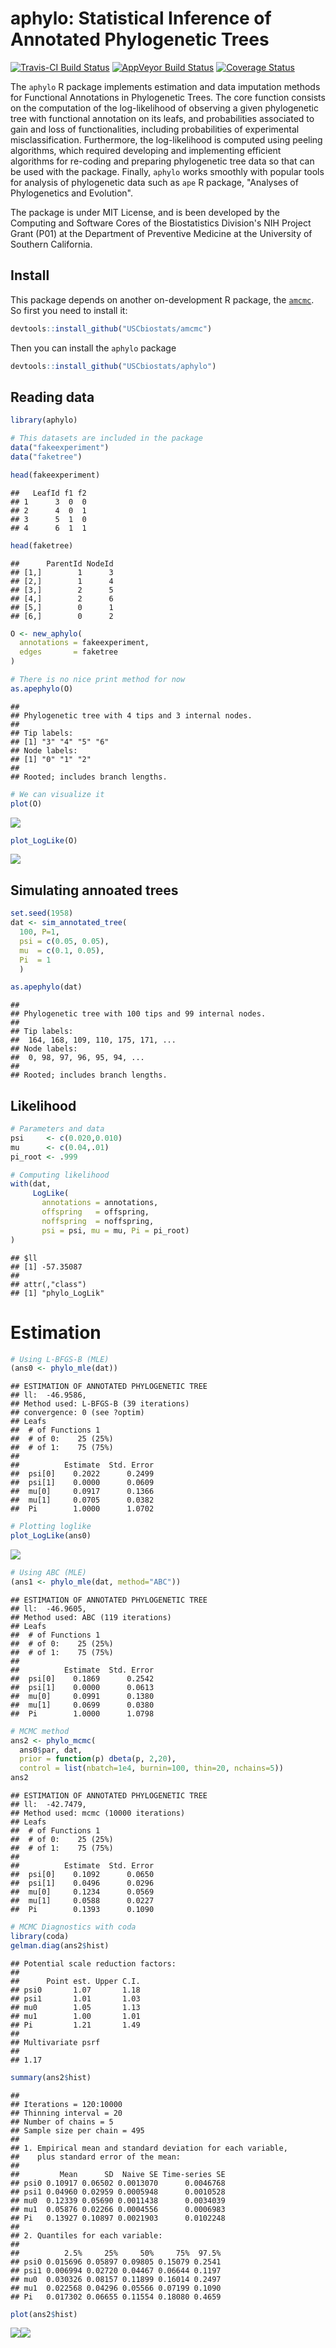 aphylo: Statistical Inference of Annotated Phylogenetic Trees
================

[![Travis-CI Build Status](https://travis-ci.org/USCbiostats/aphylo.svg?branch=master)](https://travis-ci.org/USCbiostats/aphylo) [![AppVeyor Build Status](https://ci.appveyor.com/api/projects/status/github/USCbiostats/aphylo?branch=master&svg=true)](https://ci.appveyor.com/project/USCbiostats/aphylo) [![Coverage Status](https://img.shields.io/codecov/c/github/USCbiostats/aphylo/master.svg)](https://codecov.io/github/USCbiostats/aphylo?branch=master)

The `aphylo` R package implements estimation and data imputation methods for Functional Annotations in Phylogenetic Trees. The core function consists on the computation of the log-likelihood of observing a given phylogenetic tree with functional annotation on its leafs, and probabilities associated to gain and loss of functionalities, including probabilities of experimental misclassification. Furthermore, the log-likelihood is computed using peeling algorithms, which required developing and implementing efficient algorithms for re-coding and preparing phylogenetic tree data so that can be used with the package. Finally, `aphylo` works smoothly with popular tools for analysis of phylogenetic data such as `ape` R package, "Analyses of Phylogenetics and Evolution".

The package is under MIT License, and is been developed by the Computing and Software Cores of the Biostatistics Division's NIH Project Grant (P01) at the Department of Preventive Medicine at the University of Southern California.

Install
-------

This package depends on another on-development R package, the [`amcmc`](https://github.com/USCbiostats/amcmc). So first you need to install it:

``` r
devtools::install_github("USCbiostats/amcmc")
```

Then you can install the `aphylo` package

``` r
devtools::install_github("USCbiostats/aphylo")
```

Reading data
------------

``` r
library(aphylo)
```

``` r
# This datasets are included in the package
data("fakeexperiment")
data("faketree")

head(fakeexperiment)
```

    ##   LeafId f1 f2
    ## 1      3  0  0
    ## 2      4  0  1
    ## 3      5  1  0
    ## 4      6  1  1

``` r
head(faketree)
```

    ##      ParentId NodeId
    ## [1,]        1      3
    ## [2,]        1      4
    ## [3,]        2      5
    ## [4,]        2      6
    ## [5,]        0      1
    ## [6,]        0      2

``` r
O <- new_aphylo(
  annotations = fakeexperiment,
  edges       = faketree
)

# There is no nice print method for now
as.apephylo(O)
```

    ## 
    ## Phylogenetic tree with 4 tips and 3 internal nodes.
    ## 
    ## Tip labels:
    ## [1] "3" "4" "5" "6"
    ## Node labels:
    ## [1] "0" "1" "2"
    ## 
    ## Rooted; includes branch lengths.

``` r
# We can visualize it
plot(O)
```

![](readme_files/figure-markdown_github-ascii_identifiers/Get%20offspring-1.png)

``` r
plot_LogLike(O)
```

![](readme_files/figure-markdown_github-ascii_identifiers/Get%20offspring-2.png)

Simulating annoated trees
-------------------------

``` r
set.seed(1958)
dat <- sim_annotated_tree(
  100, P=1, 
  psi = c(0.05, 0.05),
  mu  = c(0.1, 0.05),
  Pi  = 1
  )

as.apephylo(dat)
```

    ## 
    ## Phylogenetic tree with 100 tips and 99 internal nodes.
    ## 
    ## Tip labels:
    ##  164, 168, 109, 110, 175, 171, ...
    ## Node labels:
    ##  0, 98, 97, 96, 95, 94, ...
    ## 
    ## Rooted; includes branch lengths.

Likelihood
----------

``` r
# Parameters and data
psi     <- c(0.020,0.010)
mu      <- c(0.04,.01)
pi_root <- .999

# Computing likelihood
with(dat, 
     LogLike(
       annotations = annotations, 
       offspring   = offspring, 
       noffspring  = noffspring, 
       psi = psi, mu = mu, Pi = pi_root)
)
```

    ## $ll
    ## [1] -57.35087
    ## 
    ## attr(,"class")
    ## [1] "phylo_LogLik"

Estimation
==========

``` r
# Using L-BFGS-B (MLE)
(ans0 <- phylo_mle(dat))
```

    ## ESTIMATION OF ANNOTATED PHYLOGENETIC TREE
    ## ll:  -46.9586,
    ## Method used: L-BFGS-B (39 iterations)
    ## convergence: 0 (see ?optim)
    ## Leafs
    ##  # of Functions 1
    ##  # of 0:    25 (25%)
    ##  # of 1:    75 (75%)
    ## 
    ##          Estimate  Std. Error
    ##  psi[0]    0.2022      0.2499
    ##  psi[1]    0.0000      0.0609
    ##  mu[0]     0.0917      0.1366
    ##  mu[1]     0.0705      0.0382
    ##  Pi        1.0000      1.0702

``` r
# Plotting loglike
plot_LogLike(ans0)
```

![](readme_files/figure-markdown_github-ascii_identifiers/MLE-1.png)

``` r
# Using ABC (MLE)
(ans1 <- phylo_mle(dat, method="ABC"))
```

    ## ESTIMATION OF ANNOTATED PHYLOGENETIC TREE
    ## ll:  -46.9605,
    ## Method used: ABC (119 iterations)
    ## Leafs
    ##  # of Functions 1
    ##  # of 0:    25 (25%)
    ##  # of 1:    75 (75%)
    ## 
    ##          Estimate  Std. Error
    ##  psi[0]    0.1869      0.2542
    ##  psi[1]    0.0000      0.0613
    ##  mu[0]     0.0991      0.1380
    ##  mu[1]     0.0699      0.0380
    ##  Pi        1.0000      1.0798

``` r
# MCMC method
ans2 <- phylo_mcmc(
  ans0$par, dat,
  prior = function(p) dbeta(p, 2,20),
  control = list(nbatch=1e4, burnin=100, thin=20, nchains=5))
ans2
```

    ## ESTIMATION OF ANNOTATED PHYLOGENETIC TREE
    ## ll:  -42.7479,
    ## Method used: mcmc (10000 iterations)
    ## Leafs
    ##  # of Functions 1
    ##  # of 0:    25 (25%)
    ##  # of 1:    75 (75%)
    ## 
    ##          Estimate  Std. Error
    ##  psi[0]    0.1092      0.0650
    ##  psi[1]    0.0496      0.0296
    ##  mu[0]     0.1234      0.0569
    ##  mu[1]     0.0588      0.0227
    ##  Pi        0.1393      0.1090

``` r
# MCMC Diagnostics with coda
library(coda)
gelman.diag(ans2$hist)
```

    ## Potential scale reduction factors:
    ## 
    ##      Point est. Upper C.I.
    ## psi0       1.07       1.18
    ## psi1       1.01       1.03
    ## mu0        1.05       1.13
    ## mu1        1.00       1.01
    ## Pi         1.21       1.49
    ## 
    ## Multivariate psrf
    ## 
    ## 1.17

``` r
summary(ans2$hist)
```

    ## 
    ## Iterations = 120:10000
    ## Thinning interval = 20 
    ## Number of chains = 5 
    ## Sample size per chain = 495 
    ## 
    ## 1. Empirical mean and standard deviation for each variable,
    ##    plus standard error of the mean:
    ## 
    ##         Mean      SD  Naive SE Time-series SE
    ## psi0 0.10917 0.06502 0.0013070      0.0046768
    ## psi1 0.04960 0.02959 0.0005948      0.0010528
    ## mu0  0.12339 0.05690 0.0011438      0.0034039
    ## mu1  0.05876 0.02266 0.0004556      0.0006983
    ## Pi   0.13927 0.10897 0.0021903      0.0102248
    ## 
    ## 2. Quantiles for each variable:
    ## 
    ##          2.5%     25%     50%     75%  97.5%
    ## psi0 0.015696 0.05897 0.09805 0.15079 0.2541
    ## psi1 0.006994 0.02720 0.04467 0.06644 0.1197
    ## mu0  0.030326 0.08157 0.11899 0.16014 0.2497
    ## mu1  0.022568 0.04296 0.05566 0.07199 0.1090
    ## Pi   0.017302 0.06655 0.11554 0.18080 0.4659

``` r
plot(ans2$hist)
```

![](readme_files/figure-markdown_github-ascii_identifiers/MCMC-1.png)![](readme_files/figure-markdown_github-ascii_identifiers/MCMC-2.png)
